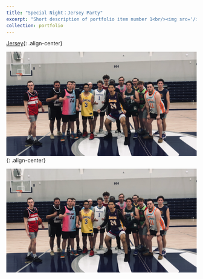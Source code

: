 ```yaml
---
title: "Special Night：Jersey Party"
excerpt: "Short description of portfolio item number 1<br/><img src='/images/Jersey.png'>"
collection: portfolio
---
```


[Jersey](images/Jersey.png){: .align-center}

![Jersey](imagesp/Jersey.png){: .align-center}

![Jersey](./images/Jersey.png)


